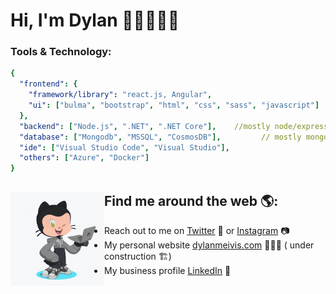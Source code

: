# Hi, I'm Dylan 👋🏼👨🏽‍💻

### Tools & Technology:
```yaml
{
  "frontend": {
    "framework/library": "react.js, Angular",
    "ui": ["bulma", "bootstrap", "html", "css", "sass", "javascript"]
  },
  "backend": ["Node.js", ".NET", ".NET Core"],    //mostly node/express
  "database": ["Mongodb", "MSSQL", "CosmosDB"],         // mostly mongodb
  "ide": ["Visual Studio Code", "Visual Studio"],                     
  "others": ["Azure", "Docker"]
}
```

## Find me around the web 🌎: <a href="https://github.com/sponsors/M0nica"><img align="left" width="150" height="150" src="https://raw.githubusercontent.com/dylanmeivis/dylanmeivis/master/Images/my-octocat.gif?raw=true"></a>
- Reach out to me on <a href="https://www.twitter.com/dylanmeivis">Twitter</a> 🐤 or <a href="https://www.instagram.com/dylanmeivis">Instagram</a> 📷
- My personal website <a href="https://dylanmeivis.com"> dylanmeivis.com</a> 🙋🏽‍♂️ ( under construction 🏗️)
- My business profile <a href="https://www.linkedin.com/in/dylan-meivis">LinkedIn</a> 💼
